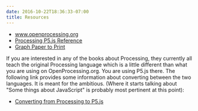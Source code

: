 ```yaml
---
date: 2016-10-22T18:36:33-07:00
title: Resources
---
```


- <a href="http://www.openprocessing.org" target="_blank">www.openprocessing.org</a>
- <a href="http://www.p5js.org/reference" target="_blank">Processing P5.js Reference</a>
- <a href="/images/graphpaper_85x11.pdf" target="_blank">Graph Paper to Print</a>

If you are interested in any of the books about Processing, they currently all teach the original Processing language which is a little different than what you are using on OpenProcessing.org.  You are using P5.js there.  The following link provides some information about converting between the two languages.  It is meant for the ambitious.  (Where it starts talking about "Some things about JavaScript" is probably most pertinent at this point):

- <a href="https://github.com/processing/p5.js/wiki/Processing-transition" target="_blank">Converting from Processing to P5.js</a>

